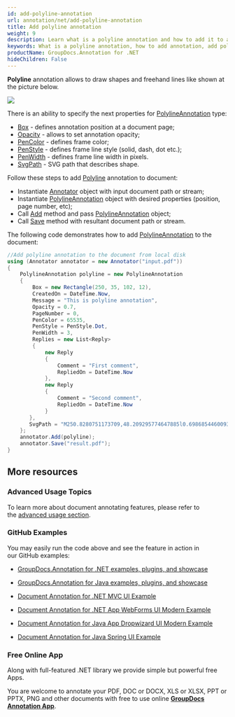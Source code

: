 ```yaml
---
id: add-polyline-annotation
url: annotation/net/add-polyline-annotation
title: Add polyline annotation
weight: 9
description: Learn what is a polyline annotation and how to add it to a document programmatically using GroupDocs.Annotation for .NET.
keywords: What is a polyline annotation, how to add annotation, add polyline annotation
productName: GroupDocs.Annotation for .NET
hideChildren: False
---
```

**Polyline** annotation allows to draw shapes and freehand lines like shown at the picture below. 

![](annotation-net/images/add-polyline-annotation.png)

There is an ability to specify the next properties for [PolylineAnnotation](https://apireference.groupdocs.com/net/annotation/groupdocs.annotation.models.annotationmodels/polylineannotation) type:

*   [Box](https://apireference.groupdocs.com/annotation/net/groupdocs.annotation.models.annotationmodels/areaannotation/properties/box) - defines annotation position at a document page;
*   [Opacity](https://apireference.groupdocs.com/annotation/net/groupdocs.annotation.models.annotationmodels/areaannotation/properties/opacity) - allows to set annotation opacity;
*   [PenColor](https://apireference.groupdocs.com/annotation/net/groupdocs.annotation.models.annotationmodels/areaannotation/properties/pencolor) - defines frame color;
*   [PenStyle](https://apireference.groupdocs.com/annotation/net/groupdocs.annotation.models.annotationmodels/areaannotation/properties/penstyle) - defines frame line style (solid, dash, dot etc.);
*   [PenWidth](https://apireference.groupdocs.com/annotation/net/groupdocs.annotation.models.annotationmodels/areaannotation/properties/penwidth) - defines frame line width in pixels.
*   [SvgPath](https://apireference.groupdocs.com/annotation/net/groupdocs.annotation.models.annotationmodels/polylineannotation/properties/svgpath) - SVG path that describes shape.

Follow these steps to add [Polyline](https://apireference.groupdocs.com/annotation/net/groupdocs.annotation.models.annotationmodels/polylineannotation) annotation to document:

*   Instantiate [Annotator](https://apireference.groupdocs.com/net/annotation/groupdocs.annotation/annotator) object with input document path or stream;
*   Instantiate [PolylineAnnotation](https://apireference.groupdocs.com/net/annotation/groupdocs.annotation.models.annotationmodels/polylineannotation) object with desired properties (position, page number, etc);
*   Call [Add](https://apireference.groupdocs.com/net/annotation/groupdocs.annotation/annotator/methods/add) method and pass [PolylineAnnotation](https://apireference.groupdocs.com/net/annotation/groupdocs.annotation.models.annotationmodels/polylineannotation) object;
*   Call [Save](https://apireference.groupdocs.com/net/annotation/groupdocs.annotation/annotator/methods/save/index) method with resultant document path or stream.

The following code demonstrates how to add [PolylineAnnotation](https://apireference.groupdocs.com/net/annotation/groupdocs.annotation.models.annotationmodels/polylineannotation) to the document:

```csharp
//Add polyline annotation to the document from local disk
using (Annotator annotator = new Annotator("input.pdf"))
{
	PolylineAnnotation polyline = new PolylineAnnotation
    {
    	Box = new Rectangle(250, 35, 102, 12),
        CreatedOn = DateTime.Now,
        Message = "This is polyline annotation",
        Opacity = 0.7,
        PageNumber = 0,
        PenColor = 65535,
        PenStyle = PenStyle.Dot,
        PenWidth = 3,
        Replies = new List<Reply>
        {
        	new Reply
            {
            	Comment = "First comment",
                RepliedOn = DateTime.Now
            },
            new Reply
            {
            	Comment = "Second comment",
                RepliedOn = DateTime.Now
            }
       },
       SvgPath = "M250.8280751173709,48.209295774647885l0.6986854460093896,0l0.6986854460093896,-1.3973708920187793l0.6986854460093896,0l0.6986854460093896,-1.3973708920187793l1.3973708920187793,-0.6986854460093896l0.6986854460093896,-0.6986854460093896l0.6986854460093896,0l2.096056338028169,-1.3973708920187793l3.493427230046948,-1.3973708920187793l0.6986854460093896,-0.6986854460093896l1.3973708920187793,-1.3973708920187793l0.6986854460093896,0l1.3973708920187793,-0.6986854460093896l0.6986854460093896,0l0.6986854460093896,-0.6986854460093896l0.6986854460093896,0l0.6986854460093896,0l0,-0.6986854460093896l0.6986854460093896,0l0.6986854460093896,0l1.3973708920187793,0l0,-0.6986854460093896l0.6986854460093896,0l1.3973708920187793,0l0.6986854460093896,0l1.3973708920187793,0l0.6986854460093896,0l2.096056338028169,-0.6986854460093896l1.3973708920187793,0l0.6986854460093896,0l0.6986854460093896,0l1.3973708920187793,0l1.3973708920187793,0l1.3973708920187793,0l2.096056338028169,0l5.589483568075117,0l1.3973708920187793,0l2.096056338028169,0l0.6986854460093896,0l1.3973708920187793,0l0.6986854460093896,0l1.3973708920187793,0l1.3973708920187793,0l0.6986854460093896,0.6986854460093896l1.3973708920187793,0l2.096056338028169,1.3973708920187793l0.6986854460093896,0l0.6986854460093896,0l0,0.6986854460093896l1.3973708920187793,0l0.6986854460093896,0.6986854460093896l1.3973708920187793,0.6986854460093896l0,0.6986854460093896l0.6986854460093896,0l1.3973708920187793,0.6986854460093896l1.3973708920187793,0.6986854460093896l3.493427230046948,0.6986854460093896l1.3973708920187793,0.6986854460093896l2.096056338028169,0.6986854460093896l1.3973708920187793,0.6986854460093896l1.3973708920187793,0l1.3973708920187793,0.6986854460093896l0.6986854460093896,0l0.6986854460093896,0.6986854460093896l1.3973708920187793,0l0.6986854460093896,0l0.6986854460093896,0l2.7947417840375586,0l1.3973708920187793,0l0.6986854460093896,0l1.3973708920187793,0l0.6986854460093896,0l0.6986854460093896,0l1.3973708920187793,0l0.6986854460093896,0l2.7947417840375586,0l0.6986854460093896,0l2.7947417840375586,0l1.3973708920187793,0l0.6986854460093896,0l0.6986854460093896,0l0.6986854460093896,0l0.6986854460093896,0l0.6986854460093896,0l0.6986854460093896,0l0.6986854460093896,-0.6986854460093896l0.6986854460093896,0"
    };
    annotator.Add(polyline);
    annotator.Save("result.pdf");
} 
```

## More resources

### Advanced Usage Topics

To learn more about document annotating features, please refer to the [advanced usage section](https://docs.groupdocs.com/display/annotationnet/Advanced+usage).

### GitHub Examples

You may easily run the code above and see the feature in action in our GitHub examples:

*   [GroupDocs.Annotation for .NET examples, plugins, and showcase](https://github.com/groupdocs-annotation/GroupDocs.Annotation-for-.NET)
    
*   [GroupDocs.Annotation for Java examples, plugins, and showcase](https://github.com/groupdocs-annotation/GroupDocs.Annotation-for-Java)
    
*   [Document Annotation for .NET MVC UI Example](https://github.com/groupdocs-annotation/GroupDocs.Annotation-for-.NET-MVC) 
    
*   [Document Annotation for .NET App WebForms UI Modern Example](https://github.com/groupdocs-annotation/GroupDocs.Annotation-for-.NET-WebForms)
    
*   [Document Annotation for Java App Dropwizard UI Modern Example](https://github.com/groupdocs-annotation/GroupDocs.Annotation-for-Java-Dropwizard)
    
*   [Document Annotation for Java Spring UI Example](https://github.com/groupdocs-annotation/GroupDocs.Annotation-for-Java-Spring)
    

### Free Online App

Along with full-featured .NET library we provide simple but powerful free Apps.

You are welcome to annotate your PDF, DOC or DOCX, XLS or XLSX, PPT or PPTX, PNG and other documents with free to use online **[GroupDocs Annotation App](https://products.groupdocs.app/annotation)**.
